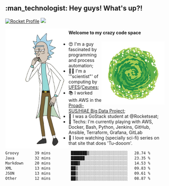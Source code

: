 
<h2> :man_technologist: Hey guys! What's up?!</h2>
                                                                         
[![Rocket Profile](https://img.shields.io/static/v1?label=Rocketseat&message=Profile&colorA=purple&color=black&logo=Rocket&logoColor=white)](https://app.rocketseat.com.br/me/elyabe)
<a href="https://www.linkedin.com/in/elyabe/"><img src="https://img.shields.io/badge/LinkedIn-informational?logo=linkedin"/></a>

<img align='left' src="https://raw.githubusercontent.com/Elyabe/Elyabe/master/images/rick-dancing.gif" width='200'>

                       
#### Welcome to my crazy code space 
<img align='right' src="https://raw.githubusercontent.com/Elyabe/elyabe/master/images/portal-3.gif" width='200'>

- :heart_eyes: I'm a guy fascinated by programming and process automation; 
- :office_worker: I'm a '"scientist"' of computing by [UFES](http://ufes.br)/[Ceunes](http://ceunes.ufes.br);
- :books: I worked with AWS in the [Proadi-SUS/HIAE Big Data Project](https://www.einstein.br/responsabilidade-social/atuacao-com-o-ministerio-da-saude/proadi-sus);
- :rocket: I was a GoStack student at @Rocketseat;
- :green_heart: Techs: I'm currently playing with AWS, Docker, Bash, Python, Jenkins, GitHub, Ansible, Terraform, Grafana, GitLab
- :movie_camera: I love watching (specially sci-fi) series on that site that does 'Tu-dooom'.

<!--START_SECTION:waka-->

```text
Groovy       39 mins         ███████▒░░░░░░░░░░░░░░░░░   28.74 %
Java         32 mins         ██████░░░░░░░░░░░░░░░░░░░   23.35 %
Markdown     20 mins         ███▓░░░░░░░░░░░░░░░░░░░░░   14.53 %
XML          13 mins         ██▒░░░░░░░░░░░░░░░░░░░░░░   09.83 %
JSON         13 mins         ██▒░░░░░░░░░░░░░░░░░░░░░░   09.61 %
Other        12 mins         ██▒░░░░░░░░░░░░░░░░░░░░░░   08.87 %
```

<!--END_SECTION:waka-->

